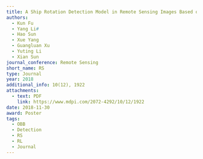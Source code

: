 ```yaml
---
title: A Ship Rotation Detection Model in Remote Sensing Images Based on Feature Fusion Pyramid Network and Deep Reinforcement Learning
authors:
  - Kun Fu
  - Yang Li#
  - Hao Sun
  - Xue Yang
  - Guangluan Xu
  - Yuting Li
  - Xian Sun
journal_conference: Remote Sensing
short_name: RS
type: Journal
year: 2018
additional_info: 10(12), 1922
attachments:
  - text: PDF
    link: https://www.mdpi.com/2072-4292/10/12/1922
date: 2018-11-30
award: Poster
tags:
  - OBB
  - Detection
  - RS
  - RL
  - Journal
---
```

